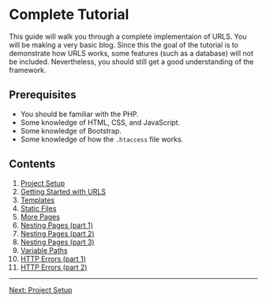 # Complete Tutorial
This guide will walk you through a complete implementaion of URLS. You will be making a very basic blog. Since this the goal of the tutorial is to demonstrate how URLS works, some features (such as a database) will not be included. Nevertheless, you should still get a good understanding of the framework.

## Prerequisites
* You should be familiar with the PHP.
* Some knowledge of HTML, CSS, and JavaScript.
* Some knowledge of Bootstrap.
* Some knowledge of how the `.htaccess` file works.

## Contents
1. [Project Setup](setup.md)
2. [Getting Started with URLS](getting_started.md)
3. [Templates](templates.md)
4. [Static Files](static_files.md)
5. [More Pages](pages.md)
6. [Nesting Pages (part 1)](nesting_p1.md)
7. [Nesting Pages (part 2)](nesting_p2.md)
8. [Nesting Pages (part 3)](nesting_p3.md)
9. [Variable Paths](variable.md)
10. [HTTP Errors (part 1)](errors_p1.md)
11. [HTTP Errors (part 2)](errors_p2.md)
___
[Next: Project Setup](setup.md)
